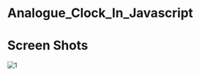 # Analogue_Clock_In_Javascript

# Screen Shots
![1](https://user-images.githubusercontent.com/93428433/157418477-dbd10b1b-771c-4760-8304-710d2e78a026.jpg)

